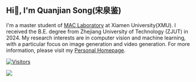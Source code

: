## Hi👋, I'm Quanjian Song(宋泉鉴)
I'm a master student of [MAC Laboratory](https://mac.xmu.edu.cn/) at Xiamen University(XMU). I received the B.E. degree from Zhejiang University of Technology (ZJUT) in 2024. 
My research interests are in computer vision and machine learning, with a particular focus on image generation and video generation.
For more information, please visit my [Personal Homepage](https://quanjiansong.github.io/).

[![Visitors](https://api.visitorbadge.io/api/visitors?path=https%3A%2F%2Fgithub.com%2FQuanjianSong&countColor=%23263759)](https://visitorbadge.io/status?path=https%3A%2F%2Fgithub.com%2FQuanjianSong)

<a href="https://visitorbadge.io/status?path=https%3A%2F%2Fgithub.com%2FQuanjianSong"><img src="https://api.visitorbadge.io/api/visitors?path=https%3A%2F%2Fgithub.com%2FQuanjianSong&labelColor=%23697689&countColor=%23ff8a65&style=plastic" /></a>


<!--
**QuanjianSong/QuanjianSong** is a ✨ _special_ ✨ repository because its `README.md` (this file) appears on your GitHub profile.

Here are some ideas to get you started:

- 🔭 I’m currently working on ...
- 🌱 I’m currently learning ...
- 👯 I’m looking to collaborate on ...
- 🤔 I’m looking for help with ...
- 💬 Ask me about ...
- 📫 How to reach me: ...
- 😄 Pronouns: ...
- ⚡ Fun fact: ...
-->
